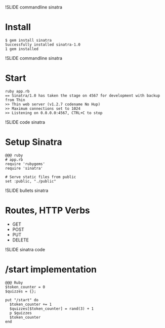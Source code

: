 !SLIDE commandline sinatra

# Install

    $ gem install sinatra
    Successfully installed sinatra-1.0
    1 gem installed

!SLIDE commandline sinatra
# Start

    ruby app.rb
    == Sinatra/1.0 has taken the stage on 4567 for development with backup from Thin
    >> Thin web server (v1.2.7 codename No Hup)
    >> Maximum connections set to 1024
    >> Listening on 0.0.0.0:4567, CTRL+C to stop


!SLIDE code sinatra
# Setup Sinatra

    @@@ ruby
    # app.rb
    require 'rubygems'
    require 'sinatra'

    # Serve static files from public
    set :public, "./public"


!SLIDE bullets sinatra

# Routes, HTTP Verbs

* GET
* POST
* PUT
* DELETE

!SLIDE sinatra code
# /start implementation

    @@@ Ruby
    $token_counter = 0
    $quizzes = {};

    put "/start" do
      $token_counter += 1
      $quizzes[$token_counter] = rand(3) + 1
      p $quizzes
      $token_counter
    end
